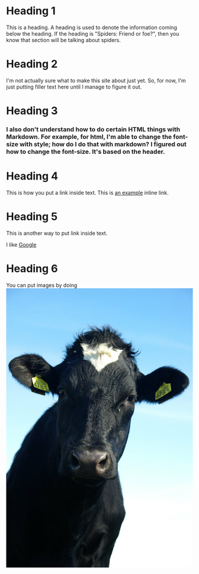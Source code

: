 
# Heading 1

This is a heading. A heading is used to denote the information coming below the heading. If the heading is "Spiders: Friend or foe?", then you know that section will be talking about spiders.

# Heading 2

I'm not actually sure what to make this site about just yet. So, for now, I'm just putting filler text here until I manage to figure it out.

# Heading 3

### I also don't understand how to do certain HTML things with Markdown. For example, for html, I'm able to change the font-size with style; how do I do that with markdown? I figured out how to change the font-size. It's based on the header.

# Heading 4
This is how you put a link inside text.
This is [an example](http://example.com/ "Title") inline link.

# Heading 5
This is another way to put link inside text.

I like [Google]

[Google]: http://google.com

# Heading 6

You can put images by doing
![Alt text](Cow.jpg)
